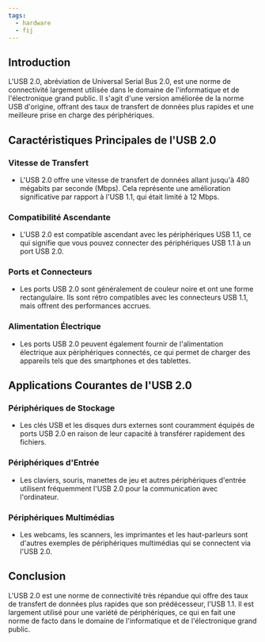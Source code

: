 ```yaml
---
tags:
  - hardware
  - fij
---
```

## Introduction
L'USB 2.0, abréviation de Universal Serial Bus 2.0, est une norme de connectivité largement utilisée dans le domaine de l'informatique et de l'électronique grand public. Il s'agit d'une version améliorée de la norme USB d'origine, offrant des taux de transfert de données plus rapides et une meilleure prise en charge des périphériques.

## Caractéristiques Principales de l'USB 2.0

### Vitesse de Transfert
- L'USB 2.0 offre une vitesse de transfert de données allant jusqu'à 480 mégabits par seconde (Mbps). Cela représente une amélioration significative par rapport à l'USB 1.1, qui était limité à 12 Mbps.

### Compatibilité Ascendante
- L'USB 2.0 est compatible ascendant avec les périphériques USB 1.1, ce qui signifie que vous pouvez connecter des périphériques USB 1.1 à un port USB 2.0.

### Ports et Connecteurs
- Les ports USB 2.0 sont généralement de couleur noire et ont une forme rectangulaire. Ils sont rétro compatibles avec les connecteurs USB 1.1, mais offrent des performances accrues.

### Alimentation Électrique
- Les ports USB 2.0 peuvent également fournir de l'alimentation électrique aux périphériques connectés, ce qui permet de charger des appareils tels que des smartphones et des tablettes.

## Applications Courantes de l'USB 2.0

### Périphériques de Stockage
- Les clés USB et les disques durs externes sont couramment équipés de ports USB 2.0 en raison de leur capacité à transférer rapidement des fichiers.

### Périphériques d'Entrée
- Les claviers, souris, manettes de jeu et autres périphériques d'entrée utilisent fréquemment l'USB 2.0 pour la communication avec l'ordinateur.

### Périphériques Multimédias
- Les webcams, les scanners, les imprimantes et les haut-parleurs sont d'autres exemples de périphériques multimédias qui se connectent via l'USB 2.0.

## Conclusion
L'USB 2.0 est une norme de connectivité très répandue qui offre des taux de transfert de données plus rapides que son prédécesseur, l'USB 1.1. Il est largement utilisé pour une variété de périphériques, ce qui en fait une norme de facto dans le domaine de l'informatique et de l'électronique grand public.
